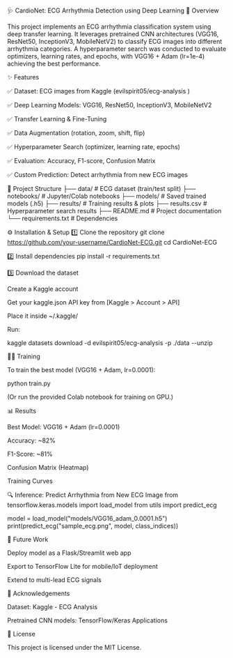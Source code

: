 🩺 CardioNet: ECG Arrhythmia Detection using Deep Learning
📌 Overview

This project implements an ECG arrhythmia classification system using deep transfer learning.
It leverages pretrained CNN architectures (VGG16, ResNet50, InceptionV3, MobileNetV2) to classify ECG images into different arrhythmia categories.
A hyperparameter search was conducted to evaluate optimizers, learning rates, and epochs, with VGG16 + Adam (lr=1e-4) achieving the best performance.

✨ Features

✅ Dataset: ECG images from Kaggle (evilspirit05/ecg-analysis
)

✅ Deep Learning Models: VGG16, ResNet50, InceptionV3, MobileNetV2

✅ Transfer Learning & Fine-Tuning

✅ Data Augmentation (rotation, zoom, shift, flip)

✅ Hyperparameter Search (optimizer, learning rate, epochs)

✅ Evaluation: Accuracy, F1-score, Confusion Matrix

✅ Custom Prediction: Detect arrhythmia from new ECG images

📂 Project Structure
├── data/                        # ECG dataset (train/test split)
├── notebooks/                   # Jupyter/Colab notebooks
├── models/                      # Saved trained models (.h5)
├── results/                     # Training results & plots
├── results.csv                  # Hyperparameter search results
├── README.md                    # Project documentation
└── requirements.txt             # Dependencies

⚙️ Installation & Setup
1️⃣ Clone the repository
git clone https://github.com/your-username/CardioNet-ECG.git
cd CardioNet-ECG

2️⃣ Install dependencies
pip install -r requirements.txt

3️⃣ Download the dataset

Create a Kaggle account

Get your kaggle.json API key from [Kaggle > Account > API]

Place it inside ~/.kaggle/

Run:

kaggle datasets download -d evilspirit05/ecg-analysis -p ./data --unzip

🏋️‍♂️ Training

To train the best model (VGG16 + Adam, lr=0.0001):

python train.py


(Or run the provided Colab notebook for training on GPU.)

📊 Results

Best Model: VGG16 + Adam (lr=0.0001)

Accuracy: ~82%

F1-Score: ~81%

Confusion Matrix (Heatmap)

Training Curves

🔍 Inference: Predict Arrhythmia from New ECG Image
from tensorflow.keras.models import load_model
from utils import predict_ecg

model = load_model("models/VGG16_adam_0.0001.h5")
print(predict_ecg("sample_ecg.png", model, class_indices))

📌 Future Work

Deploy model as a Flask/Streamlit web app

Export to TensorFlow Lite for mobile/IoT deployment

Extend to multi-lead ECG signals

🙌 Acknowledgements

Dataset: Kaggle - ECG Analysis

Pretrained CNN models: TensorFlow/Keras Applications

📜 License

This project is licensed under the MIT License.

